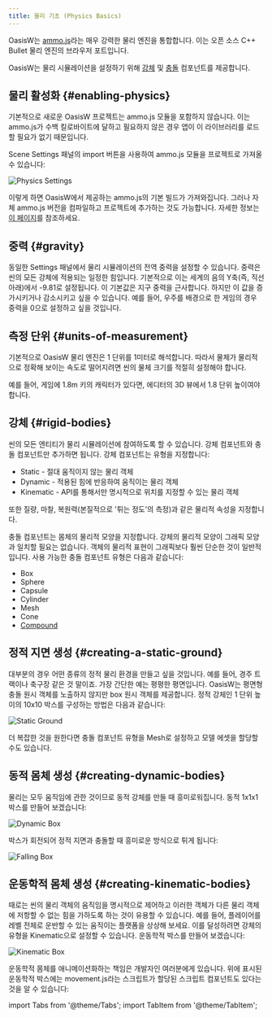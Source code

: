 ```yaml
---
title: 물리 기초 (Physics Basics)
---
```


OasisW는 [ammo.js][1]라는 매우 강력한 물리 엔진을 통합합니다. 이는 오픈 소스 C++ Bullet 물리 엔진의 브라우저 포트입니다.

OasisW는 물리 시뮬레이션을 설정하기 위해 [강체][2] 및 [충돌][3] 컴포넌트를 제공합니다.

## 물리 활성화 {#enabling-physics}

기본적으로 새로운 OasisW 프로젝트는 ammo.js 모듈을 포함하지 않습니다. 이는 ammo.js가 수백 킬로바이트에 달하고 필요하지 않은 경우 앱이 이 라이브러리를 로드할 필요가 없기 때문입니다.

Scene Settings 패널의 import 버튼을 사용하여 ammo.js 모듈을 프로젝트로 가져올 수 있습니다:

![Physics Settings](/img/user-manual/physics/physics-settings.png)

이렇게 하면 OasisW에서 제공하는 ammo.js의 기본 빌드가 가져와집니다. 그러나 자체 ammo.js 버전을 컴파일하고 프로젝트에 추가하는 것도 가능합니다. 자세한 정보는 [이 페이지][11]를 참조하세요.

<!-- 레거시 프로젝트를 최신 ammo.js로 마이그레이션하는 자세한 내용은 [이 페이지][10]를 참조하세요. -->

## 중력 {#gravity}

동일한 Settings 패널에서 물리 시뮬레이션의 전역 중력을 설정할 수 있습니다. 중력은 씬의 모든 강체에 적용되는 일정한 힘입니다. 기본적으로 이는 세계의 음의 Y축(즉, 직선 아래)에서 -9.81로 설정됩니다. 이 기본값은 지구 중력을 근사합니다. 하지만 이 값을 증가시키거나 감소시키고 싶을 수 있습니다. 예를 들어, 우주를 배경으로 한 게임의 경우 중력을 0으로 설정하고 싶을 것입니다.

## 측정 단위 {#units-of-measurement}

기본적으로 OasisW 물리 엔진은 1 단위를 1미터로 해석합니다. 따라서 물체가 물리적으로 정확해 보이는 속도로 떨어지려면 씬의 물체 크기를 적절히 설정해야 합니다.

예를 들어, 게임에 1.8m 키의 캐릭터가 있다면, 에디터의 3D 뷰에서 1.8 단위 높이여야 합니다.

## 강체 {#rigid-bodies}

씬의 모든 엔티티가 물리 시뮬레이션에 참여하도록 할 수 있습니다. 강체 컴포넌트와 충돌 컴포넌트만 추가하면 됩니다. 강체 컴포넌트는 유형을 지정합니다:

- Static - 절대 움직이지 않는 물리 객체
- Dynamic - 적용된 힘에 반응하여 움직이는 물리 객체
- Kinematic - API를 통해서만 명시적으로 위치를 지정할 수 있는 물리 객체

또한 질량, 마찰, 복원력(본질적으로 '튀는 정도'의 측정)과 같은 물리적 속성을 지정합니다.

충돌 컴포넌트는 몸체의 물리적 모양을 지정합니다. 강체의 물리적 모양이 그래픽 모양과 일치할 필요는 없습니다. 객체의 물리적 표현이 그래픽보다 훨씬 단순한 것이 일반적입니다. 사용 가능한 충돌 컴포넌트 유형은 다음과 같습니다:

- Box
- Sphere
- Capsule
- Cylinder
- Mesh
- Cone
- [Compound][12]

## 정적 지면 생성 {#creating-a-static-ground}

대부분의 경우 어떤 종류의 정적 물리 환경을 만들고 싶을 것입니다. 예를 들어, 경주 트랙이나 축구장 같은 것 말이죠. 가장 간단한 예는 평평한 평면입니다. OasisW는 평면형 충돌 원시 객체를 노출하지 않지만 box 원시 객체를 제공합니다. 정적 강체인 1 단위 높이의 10x10 박스를 구성하는 방법은 다음과 같습니다:

![Static Ground](/img/user-manual/physics/static-ground.png)

더 복잡한 것을 원한다면 충돌 컴포넌트 유형을 Mesh로 설정하고 모델 에셋을 할당할 수도 있습니다.

## 동적 몸체 생성 {#creating-dynamic-bodies}

물리는 모두 움직임에 관한 것이므로 동적 강체를 만들 때 흥미로워집니다. 동적 1x1x1 박스를 만들어 보겠습니다:

![Dynamic Box](/img/user-manual/physics/dynamic-box.png)

박스가 회전되어 정적 지면과 충돌할 때 흥미로운 방식으로 튀게 됩니다:

![Falling Box](/img/user-manual/physics/falling-box.gif)

## 운동학적 몸체 생성 {#creating-kinematic-bodies}

때로는 씬의 물리 객체의 움직임을 명시적으로 제어하고 이러한 객체가 다른 물리 객체에 저항할 수 없는 힘을 가하도록 하는 것이 유용할 수 있습니다. 예를 들어, 플레이어를 레벨 전체로 운반할 수 있는 움직이는 플랫폼을 상상해 보세요. 이를 달성하려면 강체의 유형을 Kinematic으로 설정할 수 있습니다. 운동학적 박스를 만들어 보겠습니다:

![Kinematic Box](/img/user-manual/physics/kinematic-box.png)

운동학적 몸체를 애니메이션화하는 책임은 개발자인 여러분에게 있습니다. 위에 표시된 운동학적 박스에는 movement.js라는 스크립트가 할당된 스크립트 컴포넌트도 있다는 것을 알 수 있습니다:

import Tabs from '@theme/Tabs';
import TabItem from '@theme/TabItem';

<Tabs defaultValue="classic" groupId='script-code'>
<!-- <TabItem  value="esm" label="ESM">

```javascript
import { Script } from 'playcanvas';

export class Movement extends Script {
    static scriptName = "movement";

    initialize() {

    }

    update(dt) {
        this.entity.setPosition(Math.sin(Date.now() / 1000), 0.5, 0);
    }
}
```

</TabItem> -->
<TabItem value="classic" label="Classic">

```javascript
var Movement = pc.createScript('movement');

// initialize code called once per entity
Movement.prototype.initialize = function() {

};

// update code called every frame
Movement.prototype.update = function(dt) {
    this.entity.setPosition(Math.sin(Date.now() / 1000), 0.5, 0);
};
```

</TabItem>
</Tabs>

이 스크립트는 사인 함수를 사용하여 박스를 세계 x축을 따라 단순히 애니메이션화합니다. `setPosition`, `setRotation`, `setEulerAngles`와 같은 엔티티의 표준 변환 함수를 사용하여 운동학적 몸체를 움직입니다. 이제 씬을 실행하면 동적 박스가 운동학적 박스 위로 떨어지고 그 위에서 함께 운반됩니다:

![Kinematic Box](/img/user-manual/physics/kinematic-box.gif)

## 동적 몸체 텔레포트 {#teleporting-dynamic-bodies}

운동학적 몸체에 표준 엔티티 변환 함수를 사용할 수 있지만, 동적 몸체에는 허용되지 않습니다. 동적 강체를 생성할 때 해당 엔티티의 위치와 방향을 설정하는 책임을 물리 엔진에 넘깁니다. 이는 스크립트에서 pc.Entity API를 사용하여 엔티티의 위치나 방향을 업데이트하려고 시도하면 함수가 효과가 없다는 것을 의미합니다. 대신 강체 컴포넌트의 teleport 함수를 호출해야 하며, 이는 강체의 위치 및/또는 방향을 일시적으로 업데이트하고 싶다는 것을 물리 엔진에 명시적으로 알립니다.

[1]: https://github.com/kripken/ammo.js
[2]: /user-manual/scenes/components/rigidbody/
[3]: /user-manual/scenes/components/collision/
[10]: /user-manual/physics/physics-migration/
[11]: /user-manual/assets/types/wasm/
[12]: /user-manual/physics/compound-shapes/
